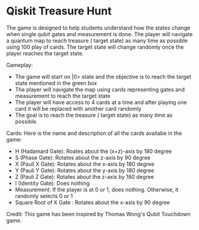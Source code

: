 # Qiskit Treasure Hunt

The game is designed to help students understand how the states change when single qubit gates and measurement is done. The player will navigate a quantum map to reach treasure ( target state) as many time as possible using 100 play of cards. The target state will change randomly once the player reaches the target state.

Gameplay:
* The game will start on |0> state and the objective is to reach the target state mentioned in the green box
* The player will navigate the map  using cards representing gates and measurement to reach the target state
* The player will have access to 4 cards at a time and after playing one card it will be replaced with another card randomly
* The goal is to reach the treasure ( target state) as many time as possible.

Cards:
Here is the name and description of all the cards availabe in the game:
* H (Hadamard Gate): Roates about the (x+z)-axis by 180 degree
* S (Phase Gate): Rotates about the z-axis by 90 degree
* X (Pauli X Gate): Rotates about the x-axis by 180 degree
* Y (Pauli Y Gate): Rotates about the y-axis by 180 degree
* Z (Pauli Z Gate): Rotates about the z-axis by 180 degree
* I (Identity Gate): Does nothing
* Measurement: If the player is at 0 or 1, does nothing. Otherwise, it randomly selects 0 or 1
* Square Root of X Gate : Rotates about the x-axis by 90 degree

Credit:
This game has been inspired by Thomas Wong's Qubit Touchdown game.
  
  
